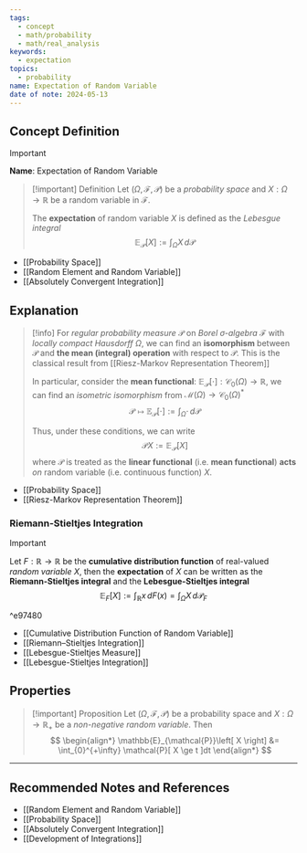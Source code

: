 ```yaml
---
tags:
  - concept
  - math/probability
  - math/real_analysis
keywords:
  - expectation
topics:
  - probability
name: Expectation of Random Variable
date of note: 2024-05-13
---
```


## Concept Definition

>[!important]
>**Name**: Expectation of Random Variable

>[!important] Definition
>Let $(\Omega, \mathscr{F}, \mathcal{P})$ be a *probability space* and $X: \Omega \to \mathbb{R}$  be a random variable in $\mathscr{F}$.  
>
>The **expectation** of random variable $X$ is defined as the *Lebesgue integral*
>$$
>\mathbb{E}_{\mathcal{P}}\left[ X \right] := \int_{\Omega} X \, d\mathcal{P}
>$$



- [[Probability Space]]
- [[Random Element and Random Variable]]
- [[Absolutely Convergent Integration]]


## Explanation

>[!info]
>For *regular probability measure* $\mathcal{P}$ on *Borel $\sigma$-algebra* $\mathscr{F}$ with *locally compact Hausdorff* $\Omega$, we can find an **isomorphism** between $\mathcal{P}$ and **the mean (integral) operation** with respect to $\mathcal{P}$. This is the classical result from [[Riesz-Markov Representation Theorem]] 
>
>In particular, consider the **mean functional**: $\mathbb{E}_{\mathcal{P}}\left[ \cdot \right]: \mathcal{C}_{0}(\Omega) \to \mathbb{R}$, we can find an *isometric isomorphism* from $\mathcal{M}(\Omega) \to \mathcal{C}_{0}(\Omega)^{*}$
>$$
>\mathcal{P} \mapsto \mathbb{E}_{ \mathcal{P} }\left[  \cdot \right] := \int_{\Omega} \cdot\, d\mathcal{P}
>$$ 
>
>Thus, under these conditions, we can write $$\mathcal{P}X := \mathbb{E}_{\mathcal{P}}\left[  X \right]$$ where $\mathcal{P}$ is treated as the **linear functional** (i.e. **mean functional**) **acts** *on* random variable (i.e. continuous function) $X$.

- [[Probability Space]]
- [[Riesz-Markov Representation Theorem]]

### Riemann-Stieltjes Integration


>[!important] 
>Let $F: \mathbb{R} \to \mathbb{R}$ be the **cumulative distribution function** of real-valued *random variable* $X$, then the **expectation** of $X$ can be written as the **Riemann-Stieltjes integral** and the **Lebesgue-Stieltjes integral**
>$$
>\mathbb{E}_{ F }\left[  X \right] := \int_{\mathbb{R}} x\, dF(x) = \int_{\Omega} X\, d\mathcal{P}_{F}
>$$

^e97480

- [[Cumulative Distribution Function of Random Variable]]
- [[Riemann–Stieltjes Integration]]
- [[Lebesgue-Stieltjes Measure]]
- [[Lebesgue-Stieltjes Integration]]


## Properties

>[!important] Proposition
>Let $(\Omega, \mathscr{F}, \mathcal{P})$ be a probability space and  $X: \Omega \to \mathbb{R}_{+}$ be a *non-negative random variable*. Then
>$$
>\begin{align*}
>\mathbb{E}_{\mathcal{P}}\left[ X \right] &= \int_{0}^{+\infty} \mathcal{P}[ X \ge t ]dt
\end{align*}
>$$



-----------
##  Recommended Notes and References

- [[Random Element and Random Variable]]
- [[Probability Space]]
- [[Absolutely Convergent Integration]]
- [[Development of Integrations]]